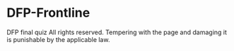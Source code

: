 # DFP-Frontline
DFP final quiz
All rights reserved. Tempering with the page and damaging it is punishable by the applicable law.
